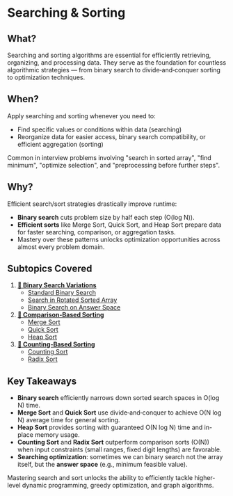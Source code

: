﻿# Searching & Sorting

## What?
Searching and sorting algorithms are essential for efficiently retrieving, organizing, and processing data. 
They serve as the foundation for countless algorithmic strategies — from binary search to divide‑and‑conquer sorting to optimization techniques.

## When?
Apply searching and sorting whenever you need to:
- Find specific values or conditions within data (searching)
- Reorganize data for easier access, binary search compatibility, or efficient aggregation (sorting)

Common in interview problems involving "search in sorted array", "find minimum", "optimize selection", and "preprocessing before further steps".

## Why?
Efficient search/sort strategies drastically improve runtime:
- **Binary search** cuts problem size by half each step (O(log N)).
- **Efficient sorts** like Merge Sort, Quick Sort, and Heap Sort prepare data for faster searching, comparison, or aggregation tasks.
- Mastery over these patterns unlocks optimization opportunities across almost every problem domain.

## Subtopics Covered
1. [**📁 Binary Search Variations**](binary_search)
    - [Standard Binary Search](binary_search/standard_binary_search.cpp)
    - [Search in Rotated Sorted Array](binary_search/search_in_rotated_sorted_array.cpp)
    - [Binary Search on Answer Space](binary_search/binary_search_answer_space.cpp)
2. [**📁 Comparison-Based Sorting**](comparison_sort)
    - [Merge Sort](comparison_sort/merge_sort.cpp)
    - [Quick Sort](comparison_sort/quick_sort.cpp)
    - [Heap Sort](comparison_sort/heap_sort.cpp)
3. [**📁 Counting-Based Sorting**](counting_sort)
    - [Counting Sort](counting_sort/counting_sort.cpp)
    - [Radix Sort](counting_sort/radix_sort.cpp)

## Key Takeaways
- **Binary search** efficiently narrows down sorted search spaces in O(log N) time.
- **Merge Sort** and **Quick Sort** use divide‑and‑conquer to achieve O(N log N) average time for general sorting.
- **Heap Sort** provides sorting with guaranteed O(N log N) time and in-place memory usage.
- **Counting Sort** and **Radix Sort** outperform comparison sorts (O(N)) when input constraints (small ranges, fixed digit lengths) are favorable.
- **Searching optimization**: sometimes we can binary search not the array itself, but the **answer space** (e.g., minimum feasible value).

Mastering search and sort unlocks the ability to efficiently tackle higher-level dynamic programming, greedy optimization, and graph algorithms.
